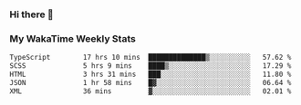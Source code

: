 ### Hi there 👋

<!--
**royschrauwen/royschrauwen** is a ✨ _special_ ✨ repository because its `README.md` (this file) appears on your GitHub profile.

Here are some ideas to get you started:

- 🔭 I’m currently working on ...
- 🌱 I’m currently learning ...
- 👯 I’m looking to collaborate on ...
- 🤔 I’m looking for help with ...
- 💬 Ask me about ...
- 📫 How to reach me: ...
- 😄 Pronouns: ...
- ⚡ Fun fact: ...
-->


### My WakaTime Weekly Stats
<!--START_SECTION:waka-->

```txt
TypeScript        17 hrs 10 mins  ██████████████▒░░░░░░░░░░   57.62 %
SCSS              5 hrs 9 mins    ████▒░░░░░░░░░░░░░░░░░░░░   17.29 %
HTML              3 hrs 31 mins   ███░░░░░░░░░░░░░░░░░░░░░░   11.80 %
JSON              1 hr 58 mins    █▓░░░░░░░░░░░░░░░░░░░░░░░   06.64 %
XML               36 mins         ▓░░░░░░░░░░░░░░░░░░░░░░░░   02.01 %
```

<!--END_SECTION:waka-->
